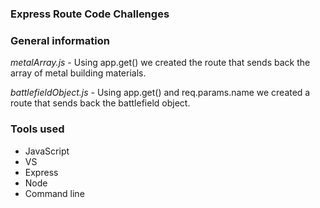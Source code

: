 ### Express Route Code Challenges

### General information

*metalArray.js* - Using app.get() we created the route that sends back the array of metal building materials.

*battlefieldObject.js* - Using app.get() and req.params.name we created a route that sends back the battlefield object.

### Tools used 

+ JavaScript
+ VS
+ Express
+ Node
+ Command line
